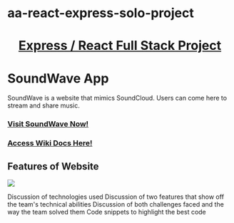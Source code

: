 # aa-react-express-solo-project
# <ins><div align='center'> Express / React Full Stack Project</div></ins>

#  SoundWave App
SoundWave is a website that mimics SoundCloud. Users can come here to stream and share music.

### [Visit SoundWave Now!](https://soundwaveapp.herokuapp.com/)

### [Access Wiki Docs Here!](https://github.com/codenamerick/aa-react-express-solo-project/wiki)

## Features of Website
<img src='https://res.cloudinary.com/dedpxzbak/image/upload/v1641430032/soundwave-hp_mfkczq.png'>

Discussion of technologies used
Discussion of two features that show off the team's technical abilities
Discussion of both challenges faced and the way the team solved them
Code snippets to highlight the best code
